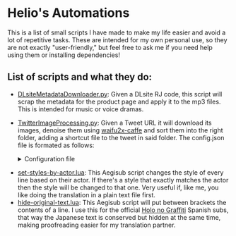 # Helio's Automations
This is a list of small scripts I have made to make my life easier and avoid a lot of repetitive tasks. These are intended for my own personal use, so they are not exactly "user-friendly," but feel free to ask me if you need help using them or installing dependencies!
## List of scripts and what they do:
* [DLsiteMetadataDownloader.py](https://github.com/Helio4/helios-automations/blob/main/DLsiteMetadataDownloader.py): Given a DLsite RJ code, this script will scrap the metadata for the product page and apply it to the mp3 files. This is intended for music or voice dramas.
* [TwitterImageProcessing.py](https://github.com/Helio4/helios-automations/blob/main/TwitterImageProcessing.py): Given a Tweet URL it will download its images, denoise them using  [waifu2x-caffe](https://github.com/lltcggie/waifu2x-caffe) and sort them into the right folder, adding a shortcut file to the tweet in said folder. The config.json file is formated as follows: <details>
  <summary>Configuration file</summary>
  
  ```json
  {
    "consumer_key": "TWITTER_CONSUMER_KEY_GOES_HERE",
    "consumer_secret": "TWITTER_CONSUMER_SECRET_GOES_HERE",
    "access_token": "TWITTER_ACCESS_TOKEN_GOES_HERE",
    "access_token_secret": "TWITTER_ACCESS_TOKEN_SECRET_GOES_HERE",
    "download_root": "ABSOLUTE_PATH_TO_WHERE_YOU_WANNA_SORT_YOUR_IMAGES",
    "waifu_path": "ABSOLUTE_PATH_TO_WAIFU2X-CAFFE_FOLDER"
  }
  ```
</details>

* [set-styles-by-actor.lua](https://github.com/Helio4/helios-automations/blob/main/Aegisub%20Scripts/set-styles-by-actor.lua): This Aegisub script changes the style of every line based on their actor. If there's a style that exactly matches the actor then the style will be changed to that one. Very useful if, like me, you like doing the translation in a plain text file first.
* [hide-original-text.lua](https://github.com/Helio4/helios-automations/blob/main/Aegisub%20Scripts/hide-original-text.lua): This Aegisub script will put between brackets the contents of a line. I use this for the official [Holo no Graffiti](https://www.youtube.com/watch?v=vF2-vhOkYLs&list=PL1NeGg1woXqngQytLzL8lJJLYwmzk1Wuq) Spanish subs, that way the Japanese text is conserved but hidden at the same time, making proofreading easier for my translation partner.
